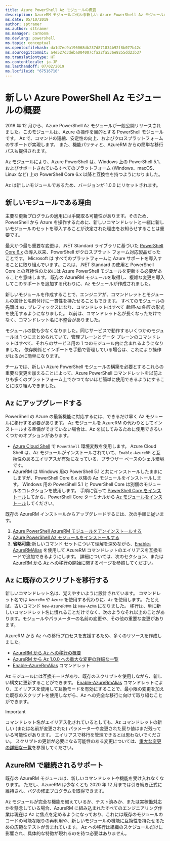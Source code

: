 ```yaml
---
title: Azure PowerShell Az モジュールの概要
description: AzureRM モジュールに代わる新しい Azure PowerShell Az モジュールの概要。
ms.date: 05/10/2019
author: sptramer
ms.author: sttramer
ms.manager: carmonm
ms.devlang: powershell
ms.topic: conceptual
ms.openlocfilehash: da1d7ec9a196068db237d871834b92f8b077b42c
ms.sourcegitcommit: a4e527d3deba004007cfa22fa536e8255dd23b37
ms.translationtype: HT
ms.contentlocale: ja-JP
ms.lasthandoff: 07/02/2019
ms.locfileid: "67516710"
---
```

# <a name="introducing-the-new-azure-powershell-az-module"></a>新しい Azure PowerShell Az モジュールの概要

2018 年 12 月から、Azure PowerShell Az モジュールが一般公開リリースされました。このモジュールは、Azure の操作を目的とする PowerShell モジュールです。 Az で、コマンドの短縮、安定性の向上、およびクロスプラットフォームのサポートが実現します。 また、機能パリティと、AzureRM からの簡単な移行パスも提供されます。

Az モジュールにより、Azure PowerShell は、Windows 上の PowerShell 5.1、およびサポートされているすべてのプラットフォーム (Windows、macOS、Linux など) 上の PowerShell Core 6.x 以降と互換性を持つようになりました。

Az は新しいモジュールであるため、バージョンが 1.0.0 にリセットされます。

## <a name="why-a-new-module"></a>新しいモジュールである理由

主要な更新プログラムの適用には手間取る可能性があります。そのため、PowerShell から Azure を操作するために、新しいコマンドレットと一緒に新しいモジュールのセットを導入することが決定された理由をお知らせすることは重要です。

最大かつ最も重要な変更は、.NET Standard ライブラリに基づいた [PowerShell Core 6.x](/powershell/scripting/overview) の導入以来、PowerShell がクロスプラット フォーム対応製品だったことです。
Microsoft は すべてのプラットフォームに Azure サポートを導入することに取り組んでいます。これは、.NET Standard の使用と PowerShell Core との互換性のためには Azure PowerShell モジュールを更新する必要があることを意味します。 既存の AzureRM モジュールを取得し、複雑な変更を導入してこのサポートを追加する代わりに、Az モジュールが作成されました。

新しいモジュールを作成することで、エンジニアが、コマンドレットとモジュールの設計と名前付けに一貫性を持たせることもできます。 すべてのモジュールの先頭は `Az.` プレフィックスになり、コマンドレットはすべて _動詞_-`Az`_名詞_ の形式を使用するようになりました。 以前は、コマンドレット名が長くなっただけでなく、コマンドレット名に不整合がありました。

モジュールの数も少なくなりました。同じサービスで動作するいくつかのモジュールは 1 つにまとめられていて、管理プレーンとデータ プレーンのコマンドレットはすべて、それらのサービス用の 1 つのモジュール内に含まれるようになりました。 依存関係とインポートを手動で管理している場合は、これにより操作がはるかに簡単になります。

チームでは、新しい Azure PowerShell モジュールの構築を必要とするこれらの重要な変更を加えることによって、Azure PowerShell コマンドレットを以前よりも多くのプラットフォーム上でかつてないほど簡単に使用できるようにすることに取り組んできました。

## <a name="upgrade-to-az"></a>Az にアップグレードする

PowerShell の Azure の最新機能に対応するには、できるだけ早く Az モジュールに移行する必要があります。 Az モジュールを AzureRM の代わりとしてインストールする準備ができていない場合は、Az を試してみるために使用できるいくつかのオプションがあります。

* [Azure Cloud Shell](https://docs.microsoft.com/en-us/azure/cloud-shell/overview) で `PowerShell` 環境変数を使用します。
  Azure Cloud Shell は、Az モジュールがインストールされていて、`Enable-AzureRM` と互換性のあるエイリアスが有効になっている、ブラウザー ベースのシェル環境です。
* AzureRM は Windows 用の PowerShell 5.1 と共にインストールしたままにしますが、PowerShell Core 6.x 以降の Az モジュールをインストールします。 Windows 用の PowerShell 5.1 と PowerShell Core は別個のモジュールのコレクションを使用します。 手順に従って [PowerShell Core をインストール](/powershell/scripting/install/installing-powershell-core-on-windows)してから、PowerShell Core ターミナルから [Az モジュールをインストール](install-az-ps.md)してください。

既存の AzureRM インストールからアップグレードするには、次の手順に従います。

1. [Azure PowerShell AzureRM モジュールをアンインストールする](/powershell/azure/uninstall-az-ps#uninstall-the-azurerm-module)
2. [Azure PowerShell Az モジュールをインストールする](install-az-ps.md)
3. __省略可能__:新しいコマンド セットについて理解を深めながら、[Enable-AzureRMAlias](/powershell/module/az.accounts/enable-azurermalias) を使用して AzureRM コマンドレットのエイリアスを互換モードで追加できるようにします。 詳細については、次のセクション、または [AzureRM から Az への移行の開始](migrate-from-azurerm-to-az.md)に関するページを参照してください。

## <a name="migrate-existing-scripts-to-az"></a>Az に既存のスクリプトを移行する

新しいコマンドレット名は、覚えやすいように設計されています。 コマンドレット名では `AzureRm` や `Azure` を使用する代わりに、`Az` を使用します。 たとえば、古いコマンド `New-AzureRMVm` は `New-AzVm` になりました。
移行は、単に新しいコマンドレット名に慣れることだけでなく、次のようなそれ以上のことがあります。モジュールやパラメーターの名前の変更や、その他の重要な変更があります。

AzureRM から Az への移行プロセスを支援するため、多くのリソースを作成しました。

* [AzureRM から Az への移行の概要](migrate-from-azurerm-to-az.md)
* [AzureRM から Az 1.0.0 への重大な変更の詳細な一覧](migrate-az-1.0.0.md)
* [Enable-AzureRmAlias](/powershell/module/az.accounts/enable-azurermalias) コマンドレット

Az モジュールには互換モードがあり、既存のスクリプトを使用しながら、新しい構文に更新することができます。 [Enable-AzureRmAlias](/powershell/module/az.accounts/enable-azurermalias) コマンドレットにより、エイリアスを使用して互換モードを有効にすることで、最小限の変更を加えた既存のスクリプトを使用しながら、Az への完全な移行に向けて取り組むことができます。

> [!IMPORTANT]
> コマンドレット名がエイリアス化されているとしても、Az コマンドレットの新しい (または名前が変更された) パラメーターや変更された戻り値はまだ残っている可能性があります。 エイリアスで移行を管理できるとは思わないでください。 スクリプトの更新が必要になる可能性のある変更については、[重大な変更の詳細な一覧](migrate-az-1.0.0.md)を参照してください。

## <a name="continued-support-for-azurerm"></a>AzureRM で継続されるサポート

既存の AzureRM モジュールは、新しいコマンドレットや機能を受け入れなくなります。 ただし、AzureRM は少なくとも 2020 年 12 月までは引き続き正式に維持され、バグの修正プログラムを取得できます。

Az モジュールが完全な機能を備えているか、テスト済みか、または実稼働対応かを懸念している場合、AzureRM に組み込まれたすべてのエンジニアリング作業は現在は Az に焦点を定めるようになっており、これには既存のモジュールのコードの可能な限りの再利用や、新しいモジュールの機能に互換性を持たせるための広範なテストが含まれています。 Az への移行は組織のスケジュールだけに影響され、具体的な特徴が現れるのを待つ必要はありません。